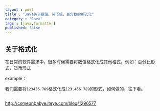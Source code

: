 ```yaml
---
layout : post
title : "Java关于数值、货币值、百分数的格式化"
category : "Java"
tags : [java,formatter]
published: false
---
```


## 关于格式化

在日常的软件需求中，很多时候需要将数值格式化成其他格式，例如：百分比形式，货币形式

example：

我们需要将`123456.789`格式化成`123,456.789`的形式，如何做的，往下看。

##
<http://comeonbabye.iteye.com/blog/1296577>
